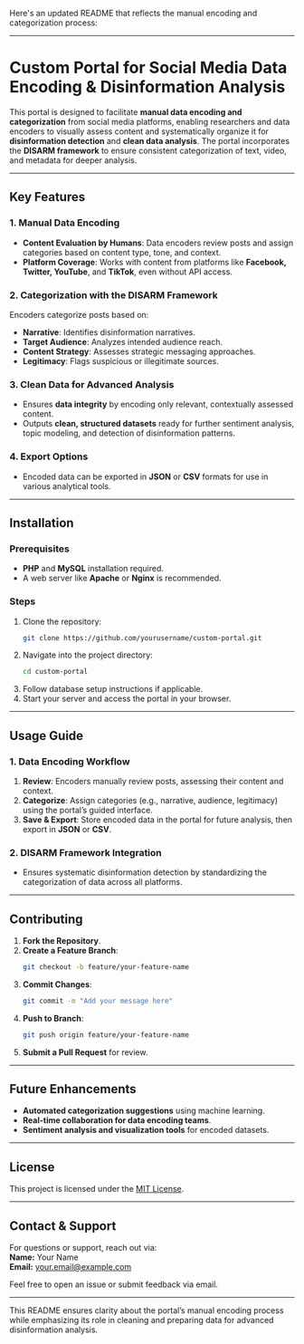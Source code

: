 Here's an updated README that reflects the manual encoding and categorization process:

---

# **Custom Portal for Social Media Data Encoding & Disinformation Analysis**  

This portal is designed to facilitate **manual data encoding and categorization** from social media platforms, enabling researchers and data encoders to visually assess content and systematically organize it for **disinformation detection** and **clean data analysis**. The portal incorporates the **DISARM framework** to ensure consistent categorization of text, video, and metadata for deeper analysis.

---

## **Key Features**  

### **1. Manual Data Encoding**  
- **Content Evaluation by Humans**: Data encoders review posts and assign categories based on content type, tone, and context.  
- **Platform Coverage**: Works with content from platforms like **Facebook, Twitter, YouTube**, and **TikTok**, even without API access.  

### **2. Categorization with the DISARM Framework**  
Encoders categorize posts based on:  
- **Narrative**: Identifies disinformation narratives.  
- **Target Audience**: Analyzes intended audience reach.  
- **Content Strategy**: Assesses strategic messaging approaches.  
- **Legitimacy**: Flags suspicious or illegitimate sources.  

### **3. Clean Data for Advanced Analysis**  
- Ensures **data integrity** by encoding only relevant, contextually assessed content.  
- Outputs **clean, structured datasets** ready for further sentiment analysis, topic modeling, and detection of disinformation patterns.  

### **4. Export Options**  
- Encoded data can be exported in **JSON** or **CSV** formats for use in various analytical tools.  

---

## **Installation**  

### **Prerequisites**  
- **PHP** and **MySQL** installation required.  
- A web server like **Apache** or **Nginx** is recommended.  

### **Steps**  
1. Clone the repository:  
   ```bash  
   git clone https://github.com/yourusername/custom-portal.git  
   ```  
2. Navigate into the project directory:  
   ```bash  
   cd custom-portal  
   ```  
3. Follow database setup instructions if applicable.  
4. Start your server and access the portal in your browser.  

---

## **Usage Guide**  

### **1. Data Encoding Workflow**  
1. **Review**: Encoders manually review posts, assessing their content and context.  
2. **Categorize**: Assign categories (e.g., narrative, audience, legitimacy) using the portal’s guided interface.  
3. **Save & Export**: Store encoded data in the portal for future analysis, then export in **JSON** or **CSV**.  

### **2. DISARM Framework Integration**  
- Ensures systematic disinformation detection by standardizing the categorization of data across all platforms.  

---

## **Contributing**  

1. **Fork the Repository**.  
2. **Create a Feature Branch**:  
   ```bash  
   git checkout -b feature/your-feature-name  
   ```  
3. **Commit Changes**:  
   ```bash  
   git commit -m "Add your message here"  
   ```  
4. **Push to Branch**:  
   ```bash  
   git push origin feature/your-feature-name  
   ```  
5. **Submit a Pull Request** for review.  

---

## **Future Enhancements**  
- **Automated categorization suggestions** using machine learning.  
- **Real-time collaboration for data encoding teams**.  
- **Sentiment analysis and visualization tools** for encoded datasets.  

---

## **License**  
This project is licensed under the [MIT License](LICENSE).  

---

## **Contact & Support**  
For questions or support, reach out via:  
**Name:** Your Name  
**Email:** your.email@example.com  

Feel free to open an issue or submit feedback via email.  

---  

This README ensures clarity about the portal’s manual encoding process while emphasizing its role in cleaning and preparing data for advanced disinformation analysis.
